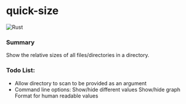# quick-size

![Rust](https://github.com/benp44/quick-size/workflows/Rust/badge.svg)

### Summary

Show the relative sizes of all files/directories in a directory.

### Todo List:

* Allow directory to scan to be provided as an argument
* Command line options:
    Show/hide different values
    Show/hide graph
    Format for human readable values
